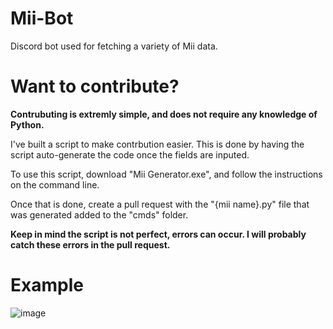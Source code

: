 # Mii-Bot
Discord bot used for fetching a variety of Mii data. 

# Want to contribute?
**Contrubuting is extremly simple, and does not require any knowledge of Python.**

I've built a script to make contrbution easier. This is done by having the script auto-generate the code once the fields are inputed.

To use this script, download "Mii Generator.exe", and follow the instructions on the command line. 

Once that is done, create a pull request with the "{mii name}.py" file that was generated added to the "cmds" folder. 

**Keep in mind the script is not perfect, errors can occur. I will probably catch these errors in the pull request.**

# Example
![image](https://user-images.githubusercontent.com/82438230/173198988-aa901174-3912-4a28-9590-be89082f9988.png)

